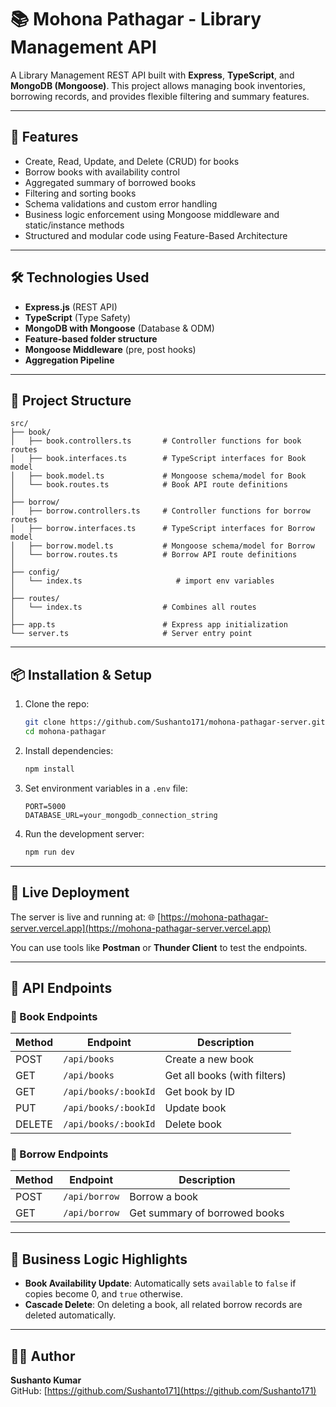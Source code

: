 
# 📚 Mohona Pathagar - Library Management API

A Library Management REST API built with **Express**, **TypeScript**, and **MongoDB (Mongoose)**. This project allows managing book inventories, borrowing records, and provides flexible filtering and summary features.

---

## 🚀 Features

- Create, Read, Update, and Delete (CRUD) for books
- Borrow books with availability control
- Aggregated summary of borrowed books
- Filtering and sorting books
- Schema validations and custom error handling
- Business logic enforcement using Mongoose middleware and static/instance methods
- Structured and modular code using Feature-Based Architecture

---

## 🛠️ Technologies Used

- **Express.js** (REST API)
- **TypeScript** (Type Safety)
- **MongoDB with Mongoose** (Database & ODM)
- **Feature-based folder structure**
- **Mongoose Middleware** (pre, post hooks)
- **Aggregation Pipeline**

---

## 📁 Project Structure

```
src/
├── book/
│   ├── book.controllers.ts       # Controller functions for book routes
│   ├── book.interfaces.ts        # TypeScript interfaces for Book model
│   ├── book.model.ts             # Mongoose schema/model for Book
│   └── book.routes.ts            # Book API route definitions
│
├── borrow/
│   ├── borrow.controllers.ts     # Controller functions for borrow routes
│   ├── borrow.interfaces.ts      # TypeScript interfaces for Borrow model
│   ├── borrow.model.ts           # Mongoose schema/model for Borrow
│   └── borrow.routes.ts          # Borrow API route definitions
│
├── config/
│   └── index.ts                     # import env variables
│
├── routes/
│   └── index.ts                  # Combines all routes
│
├── app.ts                        # Express app initialization
└── server.ts                     # Server entry point
```

---

## 📦 Installation & Setup

1. Clone the repo:
    ```bash
    git clone https://github.com/Sushanto171/mohona-pathagar-server.git
    cd mohona-pathagar
    ```

2. Install dependencies:
    ```bash
    npm install
    ```

3. Set environment variables in a `.env` file:
    ```
    PORT=5000
    DATABASE_URL=your_mongodb_connection_string
    ```

4. Run the development server:
    ```bash
    npm run dev
    ```

---

## 🔗 Live Deployment

The server is live and running at:
🌐 [https://mohona-pathagar-server.vercel.app](https://mohona-pathagar-server.vercel.app)

You can use tools like **Postman** or **Thunder Client** to test the endpoints.

---

## 🔗 API Endpoints

### 📘 Book Endpoints

| Method | Endpoint              | Description                  |
|--------|-----------------------|------------------------------|
| POST   | `/api/books`          | Create a new book            |
| GET    | `/api/books`          | Get all books (with filters) |
| GET    | `/api/books/:bookId`  | Get book by ID               |
| PUT    | `/api/books/:bookId`  | Update book                  |
| DELETE | `/api/books/:bookId`  | Delete book                  |

### 📕 Borrow Endpoints

| Method | Endpoint     | Description                     |
|--------|--------------|---------------------------------|
| POST   | `/api/borrow`| Borrow a book                   |
| GET    | `/api/borrow`| Get summary of borrowed books   |

---

## 🧠 Business Logic Highlights

- **Book Availability Update**: Automatically sets `available` to `false` if copies become 0, and `true` otherwise.
- **Cascade Delete**: On deleting a book, all related borrow records are deleted automatically.

---


## 🧑‍💻 Author

**Sushanto Kumar**  
GitHub: [https://github.com/Sushanto171](https://github.com/Sushanto171)
